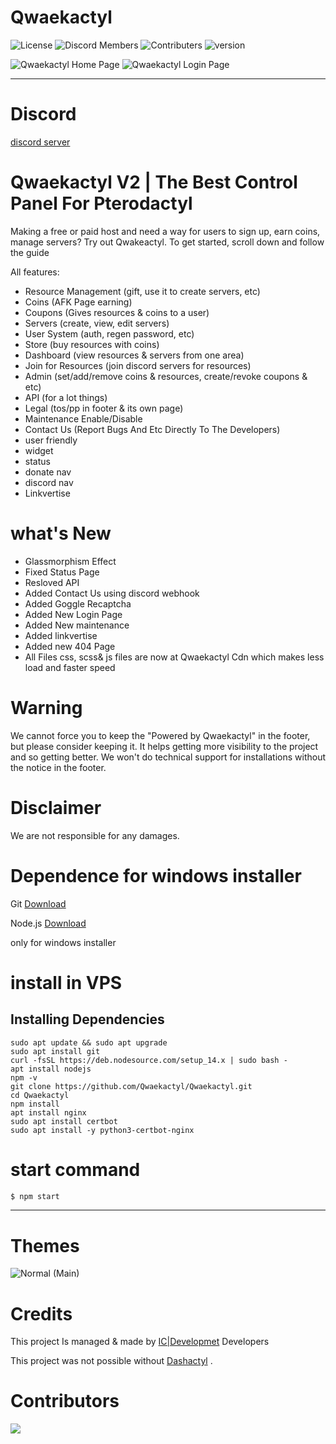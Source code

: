 # Qwaekactyl

![License](https://img.shields.io/gitlab/license/qwakeactyl/qwakeactyl?color=light%20green)
![Discord Members](https://img.shields.io/discord/991938583285989527?label=Discord%20Online)
![Contributers](https://img.shields.io/github/contributors/Qwaekactyl/Qwaekactyl?color=red)
![version](https://img.shields.io/github/v/tag/Qwaekactyl/Qwaekactyl?label=version)

![Qwaekactyl Home Page](https://media.discordapp.net/attachments/990890523483058216/991598758624247858/unknown.png)
![Qwaekactyl Login Page](https://media.discordapp.net/attachments/990890523483058216/991597051148255353/unknown.png)
<hr>

# Discord
[discord server](https://discord.gg/k26zKJVf)

# Qwaekactyl V2 | The Best Control Panel For Pterodactyl
Making a free or paid host and need a way for users to sign up, earn coins, manage servers? Try out Qwakeactyl.
To get started, scroll down and follow the guide

All features:
- Resource Management (gift, use it to create servers, etc)
- Coins (AFK Page earning)
- Coupons (Gives resources & coins to a user)
- Servers (create, view, edit servers)
- User System (auth, regen password, etc)
- Store (buy resources with coins)
- Dashboard (view resources & servers from one area)
- Join for Resources (join discord servers for resources)
- Admin (set/add/remove coins & resources, create/revoke coupons & etc)
- API (for a lot things)
- Legal (tos/pp in footer & its own page)
- Maintenance Enable/Disable
- Contact Us (Report Bugs And Etc Directly To The Developers)
- user friendly
- widget
- status
- donate nav
- discord nav
- Linkvertise

# what's New
 - Glassmorphism Effect
 - Fixed Status Page
 - Resloved API
 - Added Contact Us using discord webhook
 - Added Goggle Recaptcha
 - Added New Login Page
 - Added New maintenance 
 - Added linkvertise
 - Added new 404 Page
 - All Files css, scss& js files are now at Qwaekactyl Cdn which makes less load and faster speed 

# Warning

We cannot force you to keep the "Powered by Qwaekactyl" in the footer, but please consider keeping it. It helps getting more visibility to the project and so getting better. We won't do technical support for installations without the notice in the footer.

# Disclaimer

We are not responsible for any damages.

# Dependence for windows installer

Git [Download](https://git-scm.com/downloads)

Node.js [Download](https://nodejs.org/en/download/)

only for windows installer

# install in VPS

<h2>Installing Dependencies</h2>

`sudo apt update && sudo apt upgrade`<br>
`sudo apt install git`<br>
`curl -fsSL https://deb.nodesource.com/setup_14.x | sudo bash -`<br>
`apt install nodejs`<br>
`npm -v`<br>
`git clone https://github.com/Qwaekactyl/Qwaekactyl.git`<br>
`cd Qwaekactyl`<br>
`npm install`<br>
`apt install nginx`<br>
`sudo apt install certbot`<br>
`sudo apt install -y python3-certbot-nginx`


# start command
```js
$ npm start
```

<hr>

# Themes

![Normal (Main)](https://media.discordapp.net/attachments/990890523483058216/991598758624247858/unknown.png)




# Credits

This project Is managed & made by [IC|Developmet](https://github.com/Team-IC) Developers

This project was not possible without [Dashactyl](https://github.com/Votion-Development/Dashactyl) .

# Contributors
<a href = "https://github.com/Qwaekactyl/Qwaekactyl/graphs/contributors">
  <img src = "https://contrib.rocks/image?repo=Qwaekactyl/Qwaekactyl"/>
</a>



